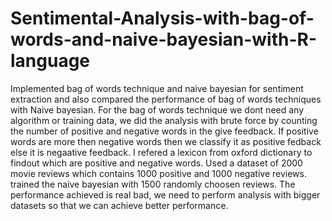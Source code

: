 # Sentimental-Analysis-with-bag-of-words-and-naive-bayesian-with-R-language
Implemented bag of words technique and naive bayesian for sentiment extraction and also compared the performance of bag of words techniques with Naive bayesian.
For the bag of words technique we dont need any algorithm or training data, we did the analysis with brute force by counting the number of positive and negative words in the give feedback. If positive words are more then negative words then we classify it as positive fedback else it is negaative feedback.
I refered a lexicon from oxford dictionary to findout which are positive and negative words.
Used a dataset of 2000 movie reviews which contains 1000 positive and 1000 negative reviews.
trained the naive bayesian with 1500 randomly choosen reviews.
The performance achieved is real bad, we need to perform analysis with bigger datasets so that we can achieve better performance.
